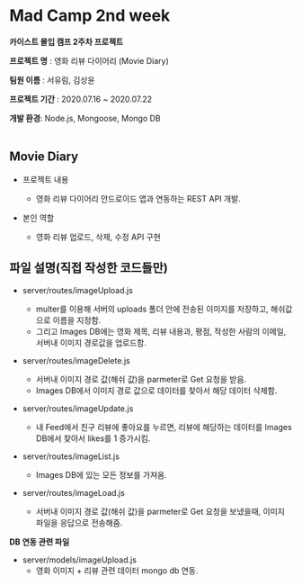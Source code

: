 # Mad Camp 2nd week

**카이스트 몰입 캠프 2주차 프로젝트**  

**프로젝트 명** : 영화 리뷰 다이어리 (Movie Diary)

**팀원 이름** : 서유림, 김상윤

**프로젝트 기간** : 2020.07.16 ~ 2020.07.22

**개발 환경**: Node.js, Mongoose, Mongo DB  
<br/>


## Movie Diary

- 프로젝트 내용

  - 영화 리뷰 다이어리 안드로이드 앱과 연동하는 REST API 개발.

    

- 본인 역할

  - 영화 리뷰 업로드, 삭제, 수정 API 구현




## 파일 설명(직접 작성한 코드들만)

- server/routes/imageUpload.js
  - multer를 이용해 서버의 uploads 폴더 안에 전송된 이미지를 저장하고, 해쉬값으로 이름을 지정함. 
  - 그리고 Images DB에는 영화 제목, 리뷰 내용과, 평점, 작성한 사람의 이메일, 서버내 이미지 경로값을 업로드함.

- server/routes/imageDelete.js
  - 서버내 이미지 경로 값(해쉬 값)을 parmeter로 Get 요청을 받음.
  - Images DB에서 이미지 경로 값으로 데이터를 찾아서 해당 데이터 삭제함.

- server/routes/imageUpdate.js
  - 내 Feed에서 친구 리뷰에 좋아요를 누르면, 리뷰에 해당하는 데이터를 Images DB에서 찾아서 likes를 1 증가시킴.

- server/routes/imageList.js
  - Images DB에 있는 모든 정보를 가져옴. 

- server/routes/imageLoad.js
  - 서버내 이미지 경로 값(해쉬 값)을 parmeter로 Get 요청을 보냈을때, 이미지 파일을 응답으로 전송해줌.

**DB 연동 관련 파일**

- server/models/imageUpload.js
  - 영화 이미지 + 리뷰 관련 데이터 mongo db 연동.
